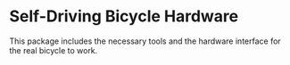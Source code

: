 # Self-Driving Bicycle Hardware
This package includes the necessary tools and the hardware interface for the real bicycle to work.